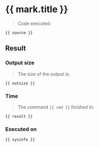 # {{ mark.title }}
> Code executed:
```tsx
{{ source }}
```
## Result
### Output size
> The size of the output is:
```
{{ outsize }}
```
### Time
> The command `{{ cmd }}` finished in:
```
{{ result }}
```

### Executed on
```
{{ sysinfo }}
```
